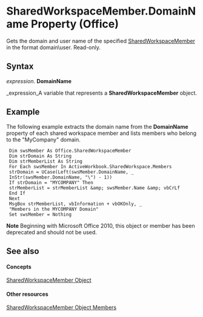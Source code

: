 
# SharedWorkspaceMember.DomainName Property (Office)

Gets the domain and user name of the specified  [SharedWorkspaceMember](4d5ec7d9-b7f2-cdcf-5db2-7429b7a08ed9.md) in the format domain\user. Read-only.


## Syntax

 _expression_. **DomainName**

 _expression_A variable that represents a  **SharedWorkspaceMember** object.


## Example

The following example extracts the domain name from the  **DomainName** property of each shared workspace member and lists members who belong to the "MyCompany" domain.


```
 Dim swsMember As Office.SharedWorkspaceMember 
 Dim strDomain As String 
 Dim strMemberList As String 
 For Each swsMember In ActiveWorkbook.SharedWorkspace.Members 
 strDomain = UCase(Left(swsMember.DomainName, _ 
 InStr(swsMember.DomainName, "\") - 1)) 
 If strDomain = "MYCOMPANY" Then 
 strMemberList = strMemberList &amp; swsMember.Name &amp; vbCrLf 
 End If 
 Next 
 MsgBox strMemberList, vbInformation + vbOKOnly, _ 
 "Members in the MYCOMPANY Domain" 
 Set swsMember = Nothing 

```


 **Note**  Beginning with Microsoft Office 2010, this object or member has been deprecated and should not be used.


## See also


#### Concepts


 [SharedWorkspaceMember Object](4d5ec7d9-b7f2-cdcf-5db2-7429b7a08ed9.md)
#### Other resources


 [SharedWorkspaceMember Object Members](d2519ac4-a9a3-0480-c7c3-dbd98c514692.md)
